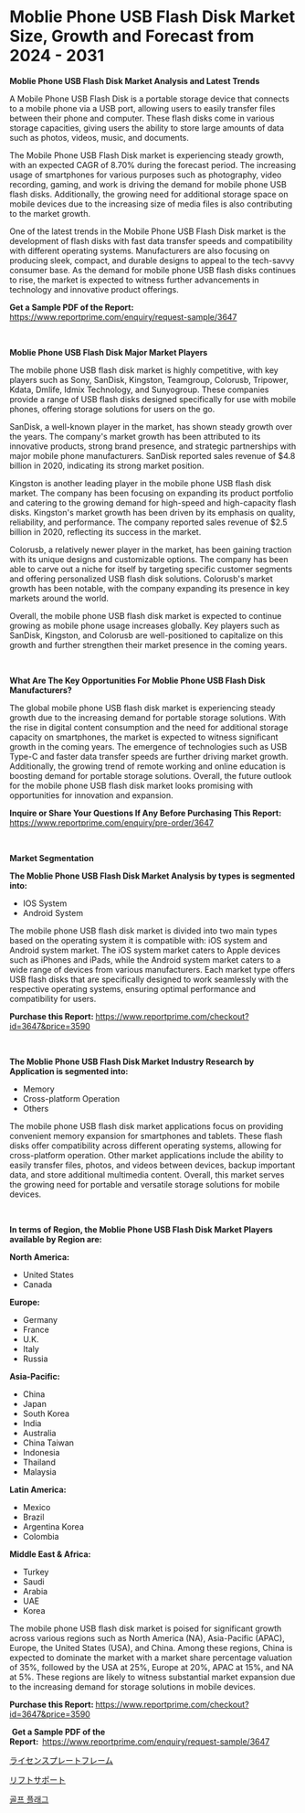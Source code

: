 <p><h1>Moblie Phone USB Flash Disk Market Size, Growth and Forecast from 2024 - 2031</h1></p><p><strong>Moblie Phone USB Flash Disk Market Analysis and Latest Trends</strong></p>
<p><p>A Mobile Phone USB Flash Disk is a portable storage device that connects to a mobile phone via a USB port, allowing users to easily transfer files between their phone and computer. These flash disks come in various storage capacities, giving users the ability to store large amounts of data such as photos, videos, music, and documents.</p><p>The Mobile Phone USB Flash Disk market is experiencing steady growth, with an expected CAGR of 8.70% during the forecast period. The increasing usage of smartphones for various purposes such as photography, video recording, gaming, and work is driving the demand for mobile phone USB flash disks. Additionally, the growing need for additional storage space on mobile devices due to the increasing size of media files is also contributing to the market growth.</p><p>One of the latest trends in the Mobile Phone USB Flash Disk market is the development of flash disks with fast data transfer speeds and compatibility with different operating systems. Manufacturers are also focusing on producing sleek, compact, and durable designs to appeal to the tech-savvy consumer base. As the demand for mobile phone USB flash disks continues to rise, the market is expected to witness further advancements in technology and innovative product offerings.</p></p>
<p><strong>Get a Sample PDF of the Report:&nbsp;</strong> <a href="https://www.reportprime.com/enquiry/request-sample/3647">https://www.reportprime.com/enquiry/request-sample/3647</a></p>
<p>&nbsp;</p>
<p><strong>Moblie Phone USB Flash Disk Major Market Players</strong></p>
<p><p>The mobile phone USB flash disk market is highly competitive, with key players such as Sony, SanDisk, Kingston, Teamgroup, Colorusb, Tripower, Kdata, Dmlife, Idmix Technology, and Sunyogroup. These companies provide a range of USB flash disks designed specifically for use with mobile phones, offering storage solutions for users on the go.</p><p>SanDisk, a well-known player in the market, has shown steady growth over the years. The company's market growth has been attributed to its innovative products, strong brand presence, and strategic partnerships with major mobile phone manufacturers. SanDisk reported sales revenue of $4.8 billion in 2020, indicating its strong market position.</p><p>Kingston is another leading player in the mobile phone USB flash disk market. The company has been focusing on expanding its product portfolio and catering to the growing demand for high-speed and high-capacity flash disks. Kingston's market growth has been driven by its emphasis on quality, reliability, and performance. The company reported sales revenue of $2.5 billion in 2020, reflecting its success in the market.</p><p>Colorusb, a relatively newer player in the market, has been gaining traction with its unique designs and customizable options. The company has been able to carve out a niche for itself by targeting specific customer segments and offering personalized USB flash disk solutions. Colorusb's market growth has been notable, with the company expanding its presence in key markets around the world.</p><p>Overall, the mobile phone USB flash disk market is expected to continue growing as mobile phone usage increases globally. Key players such as SanDisk, Kingston, and Colorusb are well-positioned to capitalize on this growth and further strengthen their market presence in the coming years.</p></p>
<p>&nbsp;</p>
<p><strong>What Are The Key Opportunities For Moblie Phone USB Flash Disk Manufacturers?</strong></p>
<p><p>The global mobile phone USB flash disk market is experiencing steady growth due to the increasing demand for portable storage solutions. With the rise in digital content consumption and the need for additional storage capacity on smartphones, the market is expected to witness significant growth in the coming years. The emergence of technologies such as USB Type-C and faster data transfer speeds are further driving market growth. Additionally, the growing trend of remote working and online education is boosting demand for portable storage solutions. Overall, the future outlook for the mobile phone USB flash disk market looks promising with opportunities for innovation and expansion.</p></p>
<p><strong>Inquire or Share Your Questions If Any Before Purchasing This Report:</strong> <a href="https://www.reportprime.com/enquiry/pre-order/3647">https://www.reportprime.com/enquiry/pre-order/3647</a></p>
<p>&nbsp;</p>
<p><strong>Market Segmentation</strong></p>
<p><strong>The Moblie Phone USB Flash Disk Market Analysis by types is segmented into:</strong></p>
<p><ul><li>IOS System</li><li>Android System</li></ul></p>
<p><p>The mobile phone USB flash disk market is divided into two main types based on the operating system it is compatible with: iOS system and Android system market. The iOS system market caters to Apple devices such as iPhones and iPads, while the Android system market caters to a wide range of devices from various manufacturers. Each market type offers USB flash disks that are specifically designed to work seamlessly with the respective operating systems, ensuring optimal performance and compatibility for users.</p></p>
<p><strong>Purchase this Report:&nbsp;</strong><a href="https://www.reportprime.com/checkout?id=3647&price=3590">https://www.reportprime.com/checkout?id=3647&price=3590</a></p>
<p>&nbsp;</p>
<p><strong>The Moblie Phone USB Flash Disk Market Industry Research by Application is segmented into:</strong></p>
<p><ul><li>Memory</li><li>Cross-platform Operation</li><li>Others</li></ul></p>
<p><p>The mobile phone USB flash disk market applications focus on providing convenient memory expansion for smartphones and tablets. These flash disks offer compatibility across different operating systems, allowing for cross-platform operation. Other market applications include the ability to easily transfer files, photos, and videos between devices, backup important data, and store additional multimedia content. Overall, this market serves the growing need for portable and versatile storage solutions for mobile devices.</p></p>
<p>&nbsp;</p>
<p><strong>In terms of Region, the Moblie Phone USB Flash Disk Market Players available by Region are:</strong></p>
<p>
    <p> <strong> North America: </strong>
        <ul>
            <li>United States</li>
            <li>Canada</li>
        </ul>
        </p> 
    <p> <strong> Europe: </strong>
        <ul>
            <li>Germany</li>
            <li>France</li>
            <li>U.K.</li>
            <li>Italy</li>
            <li>Russia</li>
        </ul>
        </p> 
    <p> <strong> Asia-Pacific: </strong>
        <ul>
            <li>China</li>
            <li>Japan</li>
            <li>South Korea</li>
            <li>India</li>
            <li>Australia</li>
            <li>China Taiwan</li>
            <li>Indonesia</li>
            <li>Thailand</li>
            <li>Malaysia</li>
        </ul>
        </p> 
    <p> <strong> Latin America: </strong>
        <ul>
            <li>Mexico</li>
            <li>Brazil</li>
            <li>Argentina Korea</li>
            <li>Colombia</li>
        </ul>
        </p> 
    <p> <strong> Middle East & Africa: </strong>
        <ul>
            <li>Turkey</li>
            <li>Saudi</li>
            <li>Arabia</li>
            <li>UAE</li>
            <li>Korea</li>
        </ul>
    </p>
    </p>
<p><p>The mobile phone USB flash disk market is poised for significant growth across various regions such as North America (NA), Asia-Pacific (APAC), Europe, the United States (USA), and China. Among these regions, China is expected to dominate the market with a market share percentage valuation of 35%, followed by the USA at 25%, Europe at 20%, APAC at 15%, and NA at 5%. These regions are likely to witness substantial market expansion due to the increasing demand for storage solutions in mobile devices.</p></p>
<p><strong>Purchase this Report: </strong><a href="https://www.reportprime.com/checkout?id=3647&price=3590">https://www.reportprime.com/checkout?id=3647&price=3590</a></p>
<p>&nbsp;<strong>Get a Sample PDF of the Report:&nbsp;&nbsp;</strong><a href="https://www.reportprime.com/enquiry/request-sample/3647">https://www.reportprime.com/enquiry/request-sample/3647</a></p>
<p><strong></strong></p>
<p><p><a href="https://github.com/Calvi3ynJerde867/Market-Research-Report-List-1/blob/main/268935114560.md">ライセンスプレートフレーム</a></p><p><a href="https://github.com/JacksonWiza1924/Market-Research-Report-List-1/blob/main/427261814561.md">リフトサポート</a></p><p><a href="https://github.com/RichardLueilwitz787/Market-Research-Report-List-1/blob/main/799228013710.md">골프 플래그</a></p></p>